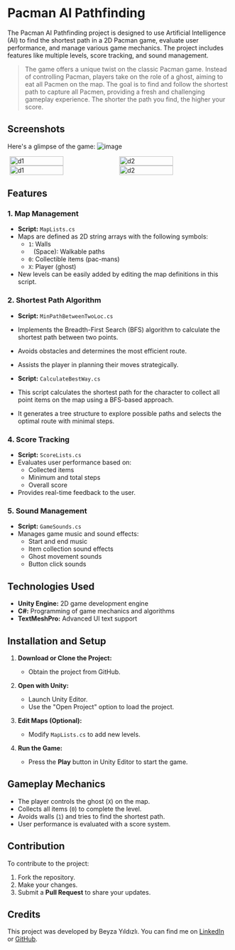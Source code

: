 # Pacman AI Pathfinding

The Pacman AI Pathfinding project is designed to use Artificial Intelligence (AI) to find the shortest path in a 2D Pacman game, evaluate user performance, and manage various game mechanics. The project includes features like multiple levels, score tracking, and sound management.

> The game offers a unique twist on the classic Pacman game. Instead of controlling Pacman, players take on the role of a ghost, aiming to eat all Pacmen on the map. The goal is to find and follow the shortest path to capture all Pacmen, providing a fresh and challenging gameplay experience. The shorter the path you find, the higher your score.

## Screenshots

Here's a glimpse of the game:
![image](https://github.com/user-attachments/assets/1de439e5-060e-4b35-995d-266bd544a8f6)
<div style="display: flex; justify-content: center;">
  <img src="https://github.com/user-attachments/assets/b77f43db-113e-464a-bf69-5cf1ff3238cb" alt="d1" width="49%">
  <img src="https://github.com/user-attachments/assets/66a3e4b4-b815-4c3d-811b-d5fd3344c422" alt="d2" width="49%">
</div>
<div style="display: flex; justify-content: center;">
  <img src="https://github.com/user-attachments/assets/0ce3eb48-d873-4a07-85d8-95d6680e40ba" alt="d1" width="49%">
  <img src="https://github.com/user-attachments/assets/7b0a97e4-9afa-4183-9f47-03379c80b70d" alt="d2" width="49%">
</div>

## Features

### 1. Map Management
- **Script:** `MapLists.cs`
- Maps are defined as 2D string arrays with the following symbols:  
  - `1`: Walls  
  - ` ` (Space): Walkable paths  
  - `0`: Collectible items (pac-mans)
  - `X`: Player (ghost)  
- New levels can be easily added by editing the map definitions in this script.

### 2. Shortest Path Algorithm
- **Script:** `MinPathBetweenTwoLoc.cs`
- Implements the Breadth-First Search (BFS) algorithm to calculate the shortest path between two points.
- Avoids obstacles and determines the most efficient route.
- Assists the player in planning their moves strategically.

- **Script:** `CalculateBestWay.cs`
- This script calculates the shortest path for the character to collect  all point items on the map using a BFS-based approach.
- It generates a tree structure  to explore possible paths and selects the optimal route with minimal steps.

### 4. Score Tracking
- **Script:** `ScoreLists.cs`
- Evaluates user performance based on:
  - Collected items
  - Minimum and total steps
  - Overall score
- Provides real-time feedback to the user.

### 5. Sound Management
- **Script:** `GameSounds.cs`
- Manages game music and sound effects:
  - Start and end music
  - Item collection sound effects
  - Ghost movement sounds
  - Button click sounds

## Technologies Used
- **Unity Engine:** 2D game development engine  
- **C#:** Programming of game mechanics and algorithms  
- **TextMeshPro:** Advanced UI text support  


## Installation and Setup
1. **Download or Clone the Project:**
   - Obtain the project from GitHub.

2. **Open with Unity:**
   - Launch Unity Editor.
   - Use the "Open Project" option to load the project.

3. **Edit Maps (Optional):**
   - Modify `MapLists.cs` to add new levels.

4. **Run the Game:**
   - Press the **Play** button in Unity Editor to start the game.


## Gameplay Mechanics
- The player controls the ghost (`X`) on the map.
- Collects all items (`0`) to complete the level.
- Avoids walls (`1`) and tries to find the shortest path.
- User performance is evaluated with a score system.


## Contribution
To contribute to the project:  
1. Fork the repository.  
2. Make your changes.  
3. Submit a **Pull Request** to share your updates.


## Credits

This project was developed by Beyza Yıldızlı. You can find me on [LinkedIn](https://www.linkedin.com/in/beyzayildizli/) or [GitHub](https://github.com/beyzayildizli).

